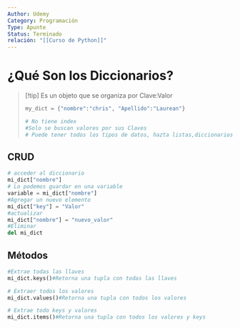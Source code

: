 ```yaml
---
Author: Udemy
Category: Programación
Type: Apunte
Status: Terminado
relación: "[[Curso de Python]]"
---
```

# ¿Qué Son los Diccionarios?

>[!tip] Es un objeto que se organiza por Clave:Valor
>```python
>my_dict = {"nombre":"chris", "Apellido":"Laurean"}
>
># No tiene index
>#Solo se buscan valores por sus Claves
># Puede tener todos los tipos de datos, hazta listas,diccionarios ETC.
>```

## CRUD
```python
# acceder al diccionario
mi_dict["nombre"]
# Lo podemos guardar en una variable
variable = mi_dict["nombre"]
#Agregar un nuevo elemento
mi_dict["key"] = "Valor"
#actualizar
mi_dict["nombre"] = "nuevo_valor"
#Eliminar
del mi_dict
```

## Métodos

```python
#Extrae todas las llaves
mi_dict.keys()#Retorna una tupla con todas las llaves

# Extraer todos los valores
mi_dict.values()#Retorna una tupla con todos los valores

# Extrae todo keys y valores
mi_dict.items()#Retorna una tupla con todos los valores y keys
```

